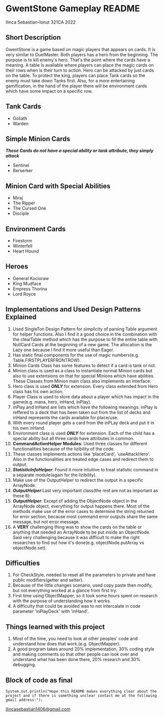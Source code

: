 # GwentStone Gameplay README
Ilinca Sebastian-Ionut 321CA 2022

## Short Description
GwentStone is a game based on magic players that appears on cards.
It is very similar to DuelMaster. Both players has a hero from the beginning. The purpose is to kill enemy's hero. That's the point where the cards have a meaning.
A table is available where players can place the magic cards on their rows when is their turn to action. Hero can be attacked by just cards on the table. To protect the king, players can place Tank cards so the enemy must take down Tanks first. Also, for a more entertaining gamification, in the hand of the player there will be environment cards which have some impact on a specific row.

## Tank Cards

* Goliath
* Warden

## Simple Minion Cards
_**These Cards do not have a special ability or tank attribute, they simply attack**_
* Sentinel
* Berserker

## Minion Card with Special Abilities
* Miraj
* The Ripper
* The Cursed One
* Disciple

## Environment Cards
* Firestorm
* Winterfell
* Heart Hound

## Heroes
* General Kocioraw
* King Mudface
* Empress Thorina
* Lord Royce

## Implementations and Used Design Patterns Explained
  1. Used SingleTon Design Pattern for simplicity of parsing Table argument for helper functions. Also I find it a good choice in the combination with the clearTable method which has the purpose to fill the entire table with NullCard Cards at the beginning of a new game. The allocation is the Lazy one because I find it more useful than Eager.
  1. Has static final components for the use of magic numbers(e.g. Table.FIRSTPLAYERFRONTROW).
  1. Minion Cards Class has some features to detect if a card is tank or not.
  1. Minion class is used as a class to instantiate normal Minion cards but also to use extensions on that for special Minions which have abilities. These Classes from Minion main class also implements an interface.
  1. Hero class is used _**ONLY**_ for extension. Every class extended from Hero class has his own action.
  1.  Player Class is used to store data about a player which has impact in the game(e.g. mana, hero, inHand, inPlay).
  1. inPlay and inHand are lists which have the following meanings: inPlay is reffered to a  deck that has been taken out from the list of decks and inHand represents the cards available for place/use.
  1. With every round player gets a card from the inPLay deck and put it in his own inHand.
  1. Environment class is used _**ONLY**_ for extension. Each of the child has a special ability but all three cards have attributes in common.
  1. **CommandActionHelper Modules**: Used three classes for different functionalities because of the lizibility of the code.
  1. These classes implements actions like 'placeCard', 'useAttackHero'. Also in the functionalities are treated edge cases and redirect them to output.
  1. _**StatisticInfoHelper**_: Found it more intuitive to treat statistic command in a separate module(again for the lizibility).
  1. Make use of the OutputHelper to redirect the output in a specific ArrayNode.
  1. _**OutputHelper**_:Last very important class(the rest are not as important as these 8).
  1. _**OutputHelper**_: Except of adding the ObjectNode object in the ArrayNode object, everything for output happens there. Most of the methods make use of the error cases to determine the string returned for error section, because most command error outputs share the same message, but not error message.
  1. A **VERY** challenging thing was to show the cards on the table or anything that needed an ArrayNode to be put inside an ObjectNode. Said very challenging because it was difficult to make the right researches to find out how it's done(e.g. objectNode.putArray vs objectNode.set).

## Difficulties
1. For CheckStyle, needed to reset all the parameters to private and have public modifiers(getter and setter).
1. Because of the little changes scenario, used copy paste then modify, but not everything worked at a glance from first try.
1. First time using ObjectMapper, so it took some hours spent on research with the purpose of understanding how it works.
1. A difficulty that could be avoided was to not intercalate in code parameter 'inPlayDeck' with 'inHand'.

## Things learned with this project
1. Most of the time, you need to look at other peoples' code and understand how does that work.(e.g. ObjectMapper).
1. A good program takes around 20% implementation, 30% coding style and making comments so that other people can look over and understand what has been done there, 20% research and 30% debugging.


## Block of code as final

```
System.out.println("Hope this README makes everything clear about the project and if there is something unclear contact me at the following gmail address:");
```
<ilincasebastian1406@gmail.com>








